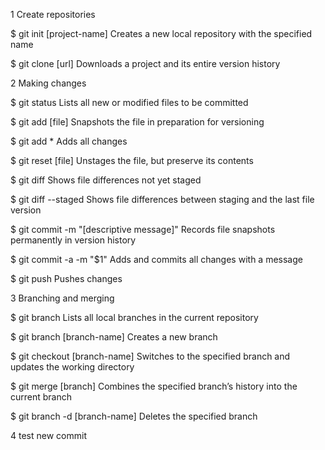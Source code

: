 1 Create repositories

$ git init [project-name]
Creates a new local repository with the specified name

$ git clone [url]
Downloads a project and its entire version history

2 Making changes

$ git status
Lists all new or modified files to be committed

$ git add [file]
Snapshots the file in preparation for versioning

$ git add *
Adds all changes

$ git reset [file]
Unstages the file, but preserve its contents

$ git diff
Shows file differences not yet staged

$ git diff --staged
Shows file differences between staging and the last file version

$ git commit -m "[descriptive message]"
Records file snapshots permanently in version history

$ git commit -a -m "$1"
Adds and commits all changes with a message

$ git push
Pushes changes

3 Branching and merging

$ git branch
Lists all local branches in the current repository

$ git branch [branch-name]
Creates a new branch

$ git checkout [branch-name]
Switches to the specified branch and updates the working directory

$ git merge [branch]
Combines the specified branch’s history into the current branch

$ git branch -d [branch-name]
Deletes the specified branch

4 test new commit
